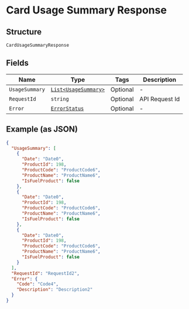 
# Card Usage Summary Response

## Structure

`CardUsageSummaryResponse`

## Fields

| Name | Type | Tags | Description |
|  --- | --- | --- | --- |
| `UsageSummary` | [`List<UsageSummary>`](../../doc/models/usage-summary.md) | Optional | - |
| `RequestId` | `string` | Optional | API Request Id |
| `Error` | [`ErrorStatus`](../../doc/models/error-status.md) | Optional | - |

## Example (as JSON)

```json
{
  "UsageSummary": [
    {
      "Date": "Date0",
      "ProductId": 198,
      "ProductCode": "ProductCode6",
      "ProductName": "ProductName6",
      "IsFuelProduct": false
    },
    {
      "Date": "Date0",
      "ProductId": 198,
      "ProductCode": "ProductCode6",
      "ProductName": "ProductName6",
      "IsFuelProduct": false
    },
    {
      "Date": "Date0",
      "ProductId": 198,
      "ProductCode": "ProductCode6",
      "ProductName": "ProductName6",
      "IsFuelProduct": false
    }
  ],
  "RequestId": "RequestId2",
  "Error": {
    "Code": "Code4",
    "Description": "Description2"
  }
}
```

